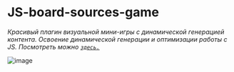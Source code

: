 # JS-board-sources-game

*Красивый плагин визуальной мини-игры с динамической генерацией контента. Освоение динамической генерации и оптимизации работы с JS. Посмотреть можно <code>[здесь.](https://vladimirmakarof.github.io/JS-board-sources-game/ "github page")
</code>*



![image](https://user-images.githubusercontent.com/10245800/161216275-1a04dfd4-f27b-45ef-b0ba-d34d1e7374dc.png)
